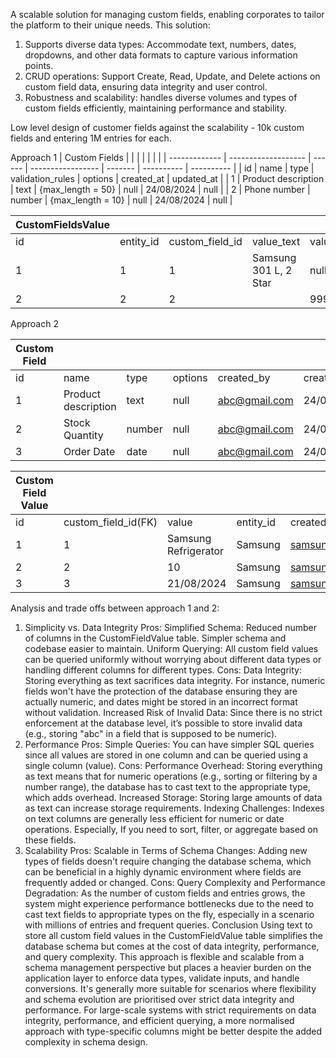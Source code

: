 A scalable solution for managing custom fields, enabling corporates to tailor the platform to their unique needs.
This solution:
1. Supports diverse data types: Accommodate text, numbers, dates, dropdowns, and other data formats to capture various information points.
2. CRUD operations: Support Create, Read, Update, and Delete actions on custom field data, ensuring data integrity and user control.
3. Robustness and scalability: handles diverse volumes and types of custom fields efficiently, maintaining performance and stability.

Low level design of customer fields against the scalability - 10k custom fields and entering 1M entries for each.


Approach 1
| Custom Fields |                     |        |                   |         |            |            |
| ------------- | ------------------- | ------ | ----------------- | ------- | ---------- | ---------- |
| id            | name                | type   | validation_rules  | options | created_at | updated_at |
| 1             | Product description | text   | {max_length = 50} | null    | 24/08/2024 | null       |
| 2             | Phone number        | number | {max_length = 10} | null    | 24/08/2024 | null       |

| CustomFieldsValue |           |                 |                       |              |              |            |            |            |            |
| ----------------- | --------- | --------------- | --------------------- | ------------ | ------------ | ---------- | ---------- | ---------- | ---------- |
| id                | entity_id | custom_field_id | value_text            | value_number | valu_boolean | value_date | value_json | created_at | updated_at |
| 1                 | 1         | 1               | Samsung 301 L, 2 Star | null         | null         | null       | null       | 24/08/2024 |            |
| 2                 | 2         | 2               |                       | 99988776655  | null         | null       | null       | 24/08/2024 |            |

Approach 2

 Custom Field |                     |        |         |               |            |            |            |
| ------------ | ------------------- | ------ | ------- | ------------- | ---------- | ---------- | ---------- |
| id           | name                | type   | options | created_by    | created_at | udpated_at | updated_by |
| 1            | Product description | text   | null    | abc@gmail.com | 24/08/2024 | null       | null       |
| 2            | Stock Quantity      | number | null    | abc@gmail.com | 24/08/2024 | null       | null       |
| 3            | Order Date          | date   | null    | abc@gmail.com | 24/08/2024 | null       | null       |

| Custom Field Value |                     |                      |           |                   |            |            |            |
| ------------------ | ------------------- | -------------------- | --------- | ----------------- | ---------- | ---------- | ---------- |
| id                 | custom_field_id(FK) | value                | entity_id | created_by        | created_at | udpated_at | updated_by |
| 1                  | 1                   | Samsung Refrigerator | Samsung   | samsung@gmail.com | 24/08/2024 | null       | null       |
| 2                  | 2                   | 10                   | Samsung   | samsung@gmail.com | 24/08/2024 | null       | null       |
| 3                  | 3                   | 21/08/2024           | Samsung   | samsung@gmail.com | 24/08/2024 | null       | null       |


Analysis and trade offs between approach 1 and 2:
1. Simplicity vs. Data Integrity
Pros:
Simplified Schema: Reduced number of columns in the CustomFieldValue table. Simpler schema and codebase easier to maintain.
Uniform Querying: All custom field values can be queried uniformly without worrying about different data types or handling different columns for different types.
Cons:
Data Integrity: Storing everything as text sacrifices data integrity. For instance, numeric fields won't have the protection of the database ensuring they are actually numeric, and dates might be stored in an incorrect format without validation.
Increased Risk of Invalid Data: Since there is no strict enforcement at the database level, it’s possible to store invalid data (e.g., storing "abc" in a field that is supposed to be numeric).
2. Performance
Pros:
Simple Queries: You can have simpler SQL queries since all values are stored in one column and can be queried using a single column (value).
Cons:
Performance Overhead: Storing everything as text means that for numeric operations (e.g., sorting or filtering by a number range), the database has to cast text to the appropriate type, which adds overhead.
Increased Storage: Storing large amounts of data as text can increase storage requirements.
Indexing Challenges: Indexes on text columns are generally less efficient for numeric or date operations. Especially, If you need to sort, filter, or aggregate based on these fields.
3. Scalability
Pros:
Scalable in Terms of Schema Changes: Adding new types of fields doesn't require changing the database schema, which can be beneficial in a highly dynamic environment where fields are frequently added or changed.
Cons:
Query Complexity and Performance Degradation: As the number of custom fields and entries grows, the system might experience performance bottlenecks due to the need to cast text fields to appropriate types on the fly, especially in a scenario with millions of entries and frequent queries.
Conclusion
Using text to store all custom field values in the CustomFieldValue table simplifies the database schema but comes at the cost of data integrity, performance, and query complexity. This approach is flexible and scalable from a schema management perspective but places a heavier burden on the application layer to enforce data types, validate inputs, and handle conversions. It's generally more suitable for scenarios where flexibility and schema evolution are prioritised over strict data integrity and performance.
For large-scale systems with strict requirements on data integrity, performance, and efficient querying, a more normalised approach with type-specific columns might be better despite the added complexity in schema design.
